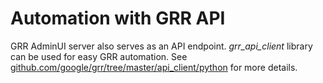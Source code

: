 # Automation with GRR API

GRR AdminUI server also serves as an API endpoint. *grr_api_client* library
can be used for easy GRR automation. See [github.com/google/grr/tree/master/api_client/python](https://github.com/google/grr/tree/master/api_client/python) for more details.
